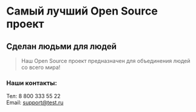 # Самый лучший Open Source проект

## Сделан людьми для людей

> Наш Open Source проект предназначен для объединения людей со всего мира!
### Наши контакты:
Тел: 8 800 333 55 22  
Email: support@test.ru









